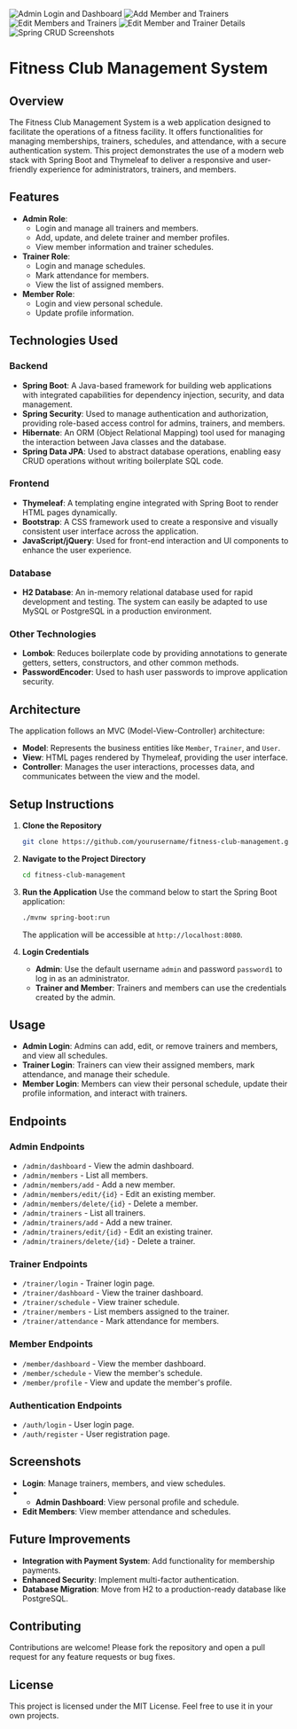 ![Admin Login and Dashboard](admindash.png)
![Add Member and Trainers](addmemtrainer.png)
![Edit Members and Trainers](editmembers.png)
![Edit Member and Trainer Details](editmemtrainer.png)
![Spring CRUD Screenshots](springcrudscreenshots.png)


# Fitness Club Management System

## Overview
The Fitness Club Management System is a web application designed to facilitate the operations of a fitness facility. It offers functionalities for managing memberships, trainers, schedules, and attendance, with a secure authentication system. This project demonstrates the use of a modern web stack with Spring Boot and Thymeleaf to deliver a responsive and user-friendly experience for administrators, trainers, and members.

## Features
- **Admin Role**:
    - Login and manage all trainers and members.
    - Add, update, and delete trainer and member profiles.
    - View member information and trainer schedules.
- **Trainer Role**:
    - Login and manage schedules.
    - Mark attendance for members.
    - View the list of assigned members.
- **Member Role**:
    - Login and view personal schedule.
    - Update profile information.

## Technologies Used
### Backend
- **Spring Boot**: A Java-based framework for building web applications with integrated capabilities for dependency injection, security, and data management.
- **Spring Security**: Used to manage authentication and authorization, providing role-based access control for admins, trainers, and members.
- **Hibernate**: An ORM (Object Relational Mapping) tool used for managing the interaction between Java classes and the database.
- **Spring Data JPA**: Used to abstract database operations, enabling easy CRUD operations without writing boilerplate SQL code.

### Frontend
- **Thymeleaf**: A templating engine integrated with Spring Boot to render HTML pages dynamically.
- **Bootstrap**: A CSS framework used to create a responsive and visually consistent user interface across the application.
- **JavaScript/jQuery**: Used for front-end interaction and UI components to enhance the user experience.

### Database
- **H2 Database**: An in-memory relational database used for rapid development and testing. The system can easily be adapted to use MySQL or PostgreSQL in a production environment.

### Other Technologies
- **Lombok**: Reduces boilerplate code by providing annotations to generate getters, setters, constructors, and other common methods.
- **PasswordEncoder**: Used to hash user passwords to improve application security.

## Architecture
The application follows an MVC (Model-View-Controller) architecture:
- **Model**: Represents the business entities like `Member`, `Trainer`, and `User`.
- **View**: HTML pages rendered by Thymeleaf, providing the user interface.
- **Controller**: Manages the user interactions, processes data, and communicates between the view and the model.

## Setup Instructions
1. **Clone the Repository**
   ```bash
   git clone https://github.com/yourusername/fitness-club-management.git
   ```
2. **Navigate to the Project Directory**
   ```bash
   cd fitness-club-management
   ```
3. **Run the Application**
   Use the command below to start the Spring Boot application:
   ```bash
   ./mvnw spring-boot:run
   ```
   The application will be accessible at `http://localhost:8080`.

4. **Login Credentials**
    - **Admin**: Use the default username `admin` and password `password1` to log in as an administrator.
    - **Trainer and Member**: Trainers and members can use the credentials created by the admin.

## Usage
- **Admin Login**: Admins can add, edit, or remove trainers and members, and view all schedules.
- **Trainer Login**: Trainers can view their assigned members, mark attendance, and manage their schedule.
- **Member Login**: Members can view their personal schedule, update their profile information, and interact with trainers.

## Endpoints
### Admin Endpoints
- `/admin/dashboard` - View the admin dashboard.
- `/admin/members` - List all members.
- `/admin/members/add` - Add a new member.
- `/admin/members/edit/{id}` - Edit an existing member.
- `/admin/members/delete/{id}` - Delete a member.
- `/admin/trainers` - List all trainers.
- `/admin/trainers/add` - Add a new trainer.
- `/admin/trainers/edit/{id}` - Edit an existing trainer.
- `/admin/trainers/delete/{id}` - Delete a trainer.

### Trainer Endpoints
- `/trainer/login` - Trainer login page.
- `/trainer/dashboard` - View the trainer dashboard.
- `/trainer/schedule` - View trainer schedule.
- `/trainer/members` - List members assigned to the trainer.
- `/trainer/attendance` - Mark attendance for members.

### Member Endpoints
- `/member/dashboard` - View the member dashboard.
- `/member/schedule` - View the member's schedule.
- `/member/profile` - View and update the member's profile.

### Authentication Endpoints
- `/auth/login` - User login page.
- `/auth/register` - User registration page.

## Screenshots
- **Login**: Manage trainers, members, and view schedules.
- - **Admin Dashboard**: View personal profile and schedule.
- **Edit Members**: View member attendance and schedules.

## Future Improvements
- **Integration with Payment System**: Add functionality for membership payments.
- **Enhanced Security**: Implement multi-factor authentication.
- **Database Migration**: Move from H2 to a production-ready database like PostgreSQL.

## Contributing
Contributions are welcome! Please fork the repository and open a pull request for any feature requests or bug fixes.

## License
This project is licensed under the MIT License. Feel free to use it in your own projects.

